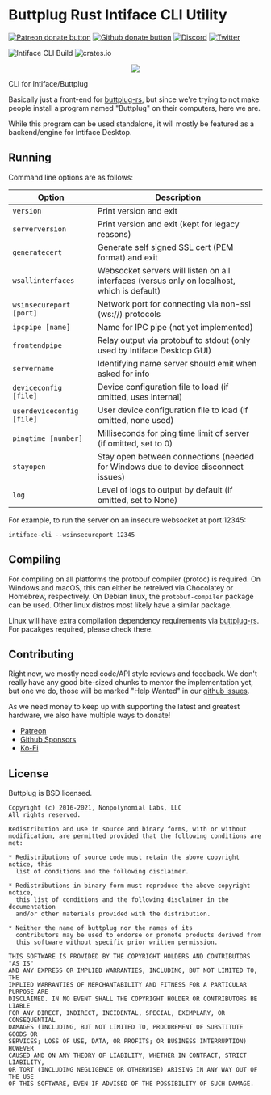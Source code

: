 # Buttplug Rust Intiface CLI Utility

[![Patreon donate button](https://img.shields.io/badge/patreon-donate-yellow.svg)](https://www.patreon.com/qdot)
[![Github donate button](https://img.shields.io/badge/github-donate-ff69b4.svg)](https://www.github.com/sponsors/qdot)
[![Discord](https://img.shields.io/discord/353303527587708932.svg?logo=discord)](https://discord.buttplug.io)
[![Twitter](https://img.shields.io/twitter/follow/buttplugio.svg?style=social&logo=twitter)](https://twitter.com/buttplugio)

![Intiface CLI Build](https://github.com/intiface/intiface-cli-rs/workflows/Intiface%20CLI%20Build/badge.svg)  ![crates.io](https://img.shields.io/crates/v/intiface-cli.svg)


<p align="center">
  <img src="https://raw.githubusercontent.com/buttplugio/buttplug-rs/dev/buttplug/docs/buttplug_rust_docs.png">
</p>

CLI for Intiface/Buttplug

Basically just a front-end for
[buttplug-rs](https://github.com/buttplugio/buttplug-rs), but since we're trying
to not make people install a program named "Buttplug" on their computers, here
we are.

While this program can be used standalone, it will mostly be featured
as a backend/engine for Intiface Desktop.

## Running

Command line options are as follows:

| Option | Description |
| --------- | --------- |
| `version` | Print version and exit |
| `serverversion` | Print version and exit (kept for legacy reasons) |
| `generatecert` | Generate self signed SSL cert (PEM format) and exit |
| `wsallinterfaces` | Websocket servers will listen on all interfaces (versus only on localhost, which is default) |
| `wsinsecureport [port]` | Network port for connecting via non-ssl (ws://) protocols |
| `ipcpipe [name]` | Name for IPC pipe (not yet implemented) |
| `frontendpipe` | Relay output via protobuf to stdout (only used by Intiface Desktop GUI) |
| `servername` | Identifying name server should emit when asked for info |
| `deviceconfig [file]` | Device configuration file to load (if omitted, uses internal) |
| `userdeviceconfig [file]` | User device configuration file to load (if omitted, none used) |
| `pingtime [number]` | Milliseconds for ping time limit of server (if omitted, set to 0) |
| `stayopen` | Stay open between connections (needed for Windows due to device disconnect issues) |
| `log` | Level of logs to output by default (if omitted, set to None) |

For example, to run the server on an insecure websocket at port 12345:

`intiface-cli --wsinsecureport 12345`

## Compiling

For compiling on all platforms the protobuf compiler (protoc) is required. On
Windows and macOS, this can either be retreived via Chocolatey or Homebrew,
respectively. On Debian linux, the `protobuf-compiler` package can be used.
Other linux distros most likely have a similar package.

Linux will have extra compilation dependency requirements via
[buttplug-rs](https://github.com/buttplugio/buttplug-rs). For pacakges required,
please check there.

## Contributing

Right now, we mostly need code/API style reviews and feedback. We
don't really have any good bite-sized chunks to mentor the
implementation yet, but one we do, those will be marked "Help Wanted"
in our [github
issues](https://github.com/buttplugio/buttplug-rs/issues).

As we need money to keep up with supporting the latest and greatest hardware, we
also have multiple ways to donate!

- [Patreon](https://patreon.com/qdot)
- [Github Sponsors](https://github.com/sponsors/qdot)
- [Ko-Fi](https://ko-fi.com/qdot76367)

## License

Buttplug is BSD licensed.

    Copyright (c) 2016-2021, Nonpolynomial Labs, LLC
    All rights reserved.

    Redistribution and use in source and binary forms, with or without
    modification, are permitted provided that the following conditions are met:

    * Redistributions of source code must retain the above copyright notice, this
      list of conditions and the following disclaimer.

    * Redistributions in binary form must reproduce the above copyright notice,
      this list of conditions and the following disclaimer in the documentation
      and/or other materials provided with the distribution.

    * Neither the name of buttplug nor the names of its
      contributors may be used to endorse or promote products derived from
      this software without specific prior written permission.

    THIS SOFTWARE IS PROVIDED BY THE COPYRIGHT HOLDERS AND CONTRIBUTORS "AS IS"
    AND ANY EXPRESS OR IMPLIED WARRANTIES, INCLUDING, BUT NOT LIMITED TO, THE
    IMPLIED WARRANTIES OF MERCHANTABILITY AND FITNESS FOR A PARTICULAR PURPOSE ARE
    DISCLAIMED. IN NO EVENT SHALL THE COPYRIGHT HOLDER OR CONTRIBUTORS BE LIABLE
    FOR ANY DIRECT, INDIRECT, INCIDENTAL, SPECIAL, EXEMPLARY, OR CONSEQUENTIAL
    DAMAGES (INCLUDING, BUT NOT LIMITED TO, PROCUREMENT OF SUBSTITUTE GOODS OR
    SERVICES; LOSS OF USE, DATA, OR PROFITS; OR BUSINESS INTERRUPTION) HOWEVER
    CAUSED AND ON ANY THEORY OF LIABILITY, WHETHER IN CONTRACT, STRICT LIABILITY,
    OR TORT (INCLUDING NEGLIGENCE OR OTHERWISE) ARISING IN ANY WAY OUT OF THE USE
    OF THIS SOFTWARE, EVEN IF ADVISED OF THE POSSIBILITY OF SUCH DAMAGE.
